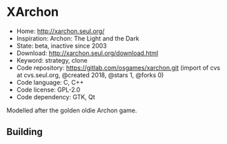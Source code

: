 # XArchon

- Home: http://xarchon.seul.org/
- Inspiration: Archon: The Light and the Dark
- State: beta, inactive since 2003
- Download: http://xarchon.seul.org/download.html
- Keyword: strategy, clone
- Code repository: https://gitlab.com/osgames/xarchon.git (import of cvs at cvs.seul.org, @created 2018, @stars 1, @forks 0)
- Code language: C, C++
- Code license: GPL-2.0
- Code dependency: GTK, Qt

Modelled after the golden oldie Archon game.

## Building

